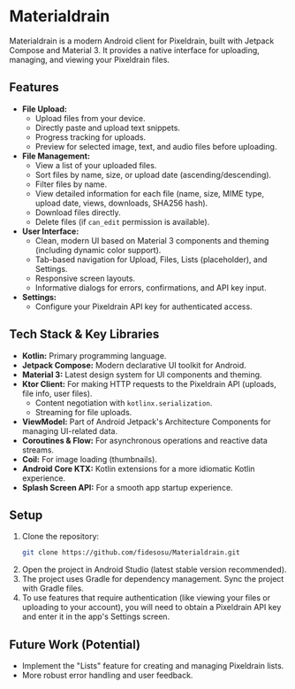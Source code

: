 # Materialdrain

Materialdrain is a modern Android client for Pixeldrain, built with Jetpack Compose and Material 3. It provides a native interface for uploading, managing, and viewing your Pixeldrain files.

## Features

*   **File Upload:**
    *   Upload files from your device.
    *   Directly paste and upload text snippets.
    *   Progress tracking for uploads.
    *   Preview for selected image, text, and audio files before uploading.
*   **File Management:**
    *   View a list of your uploaded files.
    *   Sort files by name, size, or upload date (ascending/descending).
    *   Filter files by name.
    *   View detailed information for each file (name, size, MIME type, upload date, views, downloads, SHA256 hash).
    *   Download files directly.
    *   Delete files (if `can_edit` permission is available).
*   **User Interface:**
    *   Clean, modern UI based on Material 3 components and theming (including dynamic color support).
    *   Tab-based navigation for Upload, Files, Lists (placeholder), and Settings.
    *   Responsive screen layouts.
    *   Informative dialogs for errors, confirmations, and API key input.
*   **Settings:**
    *   Configure your Pixeldrain API key for authenticated access.

## Tech Stack & Key Libraries

*   **Kotlin:** Primary programming language.
*   **Jetpack Compose:** Modern declarative UI toolkit for Android.
*   **Material 3:** Latest design system for UI components and theming.
*   **Ktor Client:** For making HTTP requests to the Pixeldrain API (uploads, file info, user files).
    *   Content negotiation with `kotlinx.serialization`.
    *   Streaming for file uploads.
*   **ViewModel:** Part of Android Jetpack's Architecture Components for managing UI-related data.
*   **Coroutines & Flow:** For asynchronous operations and reactive data streams.
*   **Coil:** For image loading (thumbnails).
*   **Android Core KTX:** Kotlin extensions for a more idiomatic Kotlin experience.
*   **Splash Screen API:** For a smooth app startup experience.

## Setup

1.  Clone the repository:
    ```bash
    git clone https://github.com/fidesosu/Materialdrain.git
    ```
2.  Open the project in Android Studio (latest stable version recommended).
3.  The project uses Gradle for dependency management. Sync the project with Gradle files.
4.  To use features that require authentication (like viewing your files or uploading to your account), you will need to obtain a Pixeldrain API key and enter it in the app's Settings screen.

## Future Work (Potential)

*   Implement the "Lists" feature for creating and managing Pixeldrain lists.
*   More robust error handling and user feedback.
